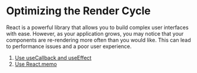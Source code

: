 
# Optimizing the Render Cycle

React is a powerful library that allows you to build complex user interfaces with ease. However, as your application grows, you may notice that your components are re-rendering more often than you would like. This can lead to performance issues and a poor user experience.

1. [Use useCallback and useEffect](use-callback-use-effect.md)
2. [Use React.memo](react-memo/README.md)
